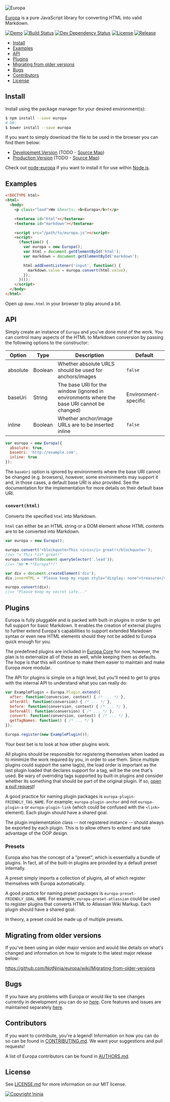 ![Europa](https://cdn.rawgit.com/NotNinja/europa-branding/master/assets/banner-europa/europa-banner-500x200.png)

[Europa](https://github.com/NotNinja/europa) is a pure JavaScript library for converting HTML into valid Markdown.

[![Demo](https://img.shields.io/badge/demo-live-brightgreen.svg?style=flat-square)](https://codepen.io/NotNinja/full/BZjRMK)
[![Build Status](https://img.shields.io/travis/NotNinja/europa/develop.svg?style=flat-square)](https://travis-ci.org/NotNinja/europa)
[![Dev Dependency Status](https://img.shields.io/david/dev/NotNinja/europa.svg?style=flat-square)](https://david-dm.org/NotNinja/europa?type=dev)
[![License](https://img.shields.io/npm/l/europa.svg?style=flat-square)](https://github.com/NotNinja/europa/blob/master/LICENSE.md)
[![Release](https://img.shields.io/npm/v/europa.svg?style=flat-square)](https://www.npmjs.com/package/europa)

* [Install](#install)
* [Examples](#examples)
* [API](#api)
* [Plugins](#plugins)
* [Migrating from older versions](#migrating-from-older-versions)
* [Bugs](#bugs)
* [Contributors](#contributors)
* [License](#license)

## Install

Install using the package manager for your desired environment(s):

``` bash
$ npm install --save europa
# OR:
$ bower install --save europa
```

If you want to simply download the file to be used in the browser you can find them below:

* [Development Version](https://cdnjs.cloudflare.com/ajax/libs/europa/4.0.0/europa.js) (TODO - [Source Map](https://cdnjs.cloudflare.com/ajax/libs/europa/4.0.0/europa.js.map))
* [Production Version](https://cdnjs.cloudflare.com/ajax/libs/europa/4.0.0/europa.min.js) (TODO - [Source Map](https://cdnjs.cloudflare.com/ajax/libs/europa/4.0.0/europa.min.js.map))

Check out [node-europa](https://github.com/NotNinja/node-europa) if you want to install it for use within
[Node.js](https://nodejs.org).

## Examples

``` html
<!DOCTYPE html>
<html>
  <body>
    <p class="lead">We &hearts; <b>Europa</b>!</p>

    <textarea id="html"></textarea>
    <textarea id="markdown"></textarea>

    <script src="/path/to/europa.js"></script>
    <script>
      (function() {
        var europa = new Europa();
        var html = document.getElementById('html');
        var markdown = document.getElementById('markdown');

        html.addEventListener('input', function() {
          markdown.value = europa.convert(html.value);
        });
      }());
    </script>
  </body>
</html>
```

Open up `demo.html` in your browser to play around a bit.

## API

Simply create an instance of `Europa` and you've done most of the work. You can control many aspects of the HTML to
Markdown conversion by passing the following options to the constructor:

| Option   | Type    | Description                                                                                | Default              |
| -------- | ------- | ------------------------------------------------------------------------------------------ | -------------------- |
| absolute | Boolean | Whether absolute URLS should be used for anchors/images                                    | `false`              |
| baseUri  | String  | The base URI for the window (ignored in environments where the base URI cannot be changed) | Environment-specific |
| inline   | Boolean | Whether anchor/image URLs are to be inserted inline                                        | `false`              |

``` javascript
var europa = new Europa({
  absolute: true,
  baseUri: 'http://example.com',
  inline: true
});
```

The `baseUri` option is ignored by environments where the base URI cannot be changed (e.g. browsers), however, some
environments may support it and, in those cases, a default base URI is also provided. See the documentation for the
implementation for more details on their default base URI.

### `convert(html)`

Converts the specified `html` into Markdown.

`html` can either be an HTML string or a DOM element whose HTML contents are to be converted into Markdown.

``` javascript
var europa = new Europa();

europa.convert('<blockquote>This <i>is</i> great!</blockquote>');
//=> "> This *is* great!"
europa.convert(document.querySelector('.lead'));
//=> "We ♥ **Europa**!"

var div = document.createElement('div');
div.innerHTML = 'Please keep my <span style="display: none">treasure</span> secret safe...';

europa.convert(div);
//=> "Please keep my secret safe..."
```

## Plugins

Europa is fully pluggable and is packed with built-in plugins in order to get full support for basic Markdown. It
enables the creation of external plugins to further extend Europa's capabilities to support extended Markdown syntax or
even new HTML elements should they not be added to Europa quick enough for you.

The predefined plugins are included in [Europa Core](https://github.com/NotNinja/europa-core) for now, however, the plan
is to externalize all of these as well, while keeping them as defaults. The hope is that this will continue to make them
easier to maintain and make Europa more modular.

The API for plugins is simple on a high level, but you'll need to get to grips with the internal API to understand what
you can really do:

``` javascript
var ExamplePlugin = Europa.Plugin.extend({
  after: function(conversion, context) { /* ... */ },
  afterAll: function(conversion) { /* ... */ },
  before: function(conversion, context) { /* ... */ },
  beforeAll: function(conversion) { /* ... */ },
  convert: function(conversion, context) { /* ... */ },
  getTagNames: function() { /* ... */ }
});

Europa.register(new ExamplePlugin());
```

Your best bet is to look at how other plugins work.

All plugins should be responsible for registering themselves when loaded as to minimize the work required by you, in
order to use them. Since multiple plugins could support the same tag(s), the load order is important as the last plugin
loaded that declares support for a tag, will be the one that's used. Be wary of overriding tags supported by built-in
plugins and consider whether its something that should be part of the original plugin. If so,
[open a pull request](#contributing)!

A good practice for naming plugin packages is `europa-plugin-FRIENDLY_TAG_NAME`. For example; `europa-plugin-anchor` and
not `europa-plugin-a` or `europa-plugin-link` (which could be confused with the `<link>` element). Each plugin should
have a shared goal.

The plugin implementation class -- not registered instance -- should always be exported by each plugin. This is to allow
others to extend and take advantage of the OOP design.

### Presets

Europa also has the concept of a "preset", which is essentially a bundle of plugins. In fact, all of the built-in
plugins are provided by a default preset internally.

A preset simply imports a collection of plugins, all of which register themselves with Europa automatically.

A good practice for naming preset packages is `europa-preset-FRIENDLY_GOAL_NAME`. For example; `europa-preset-atlassian`
could be used to register plugins that converts HTML to Atlassian Wiki Markup. Each plugin should have a shared goal.

In theory, a preset could be made up of multiple presets.

## Migrating from older versions

If you've been using an older major version and would like details on what's changed and information on how to migrate
to the latest major release below:

https://github.com/NotNinja/europa/wiki/Migrating-from-older-versions

## Bugs

If you have any problems with Europa or would like to see changes currently in development you can do so
[here](https://github.com/NotNinja/europa/issues). Core features and issues are maintained separately
[here](https://github.com/NotNinja/europa-core/issues).


## Contributors

If you want to contribute, you're a legend! Information on how you can do so can be found in
[CONTRIBUTING.md](https://github.com/NotNinja/europa/blob/master/CONTRIBUTING.md). We want your suggestions and pull
requests!

A list of Europa contributors can be found in [AUTHORS.md](https://github.com/NotNinja/europa/blob/master/AUTHORS.md).

## License

See [LICENSE.md](https://github.com/NotNinja/europa/raw/master/LICENSE.md) for more information on our MIT license.

[![Copyright !ninja](https://cdn.rawgit.com/NotNinja/branding/master/assets/copyright/base/not-ninja-copyright-186x25.png)](https://not.ninja)
